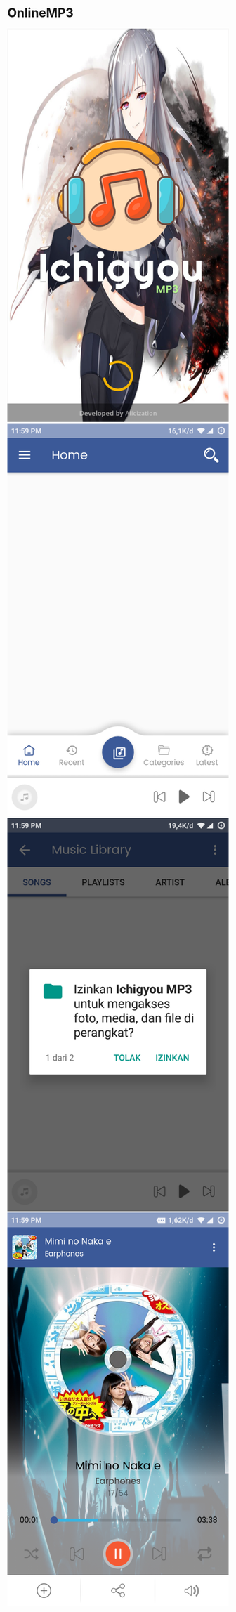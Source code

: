 # OnlineMP3
 
![Alt text](ss1.png?raw=true "Splash Screen")
![Alt text](ss2.png?raw=true "Home Screen")
![Alt text](ss3.png?raw=true "Permission Screen")
![Alt text](ss4.png?raw=true "Play Music Screen")
